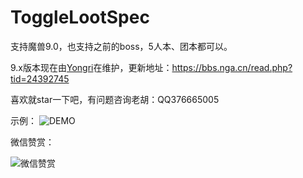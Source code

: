 
# ToggleLootSpec
支持魔兽9.0，也支持之前的boss，5人本、团本都可以。

9.x版本现在由[Yongri](https://bbs.nga.cn/nuke.php?func=ucp&uid=16610765)在维护，更新地址：https://bbs.nga.cn/read.php?tid=24392745


喜欢就star一下吧，有问题咨询老胡：QQ376665005


示例：
![DEMO](https://github.com/ybhuxiao/ToggleLootSpeciazation/raw/master/media/demo9.png)

微信赞赏：

![微信赞赏](https://github.com/ybhuxiao/ToggleLootSpeciazation/raw/master/media/zan.png)
